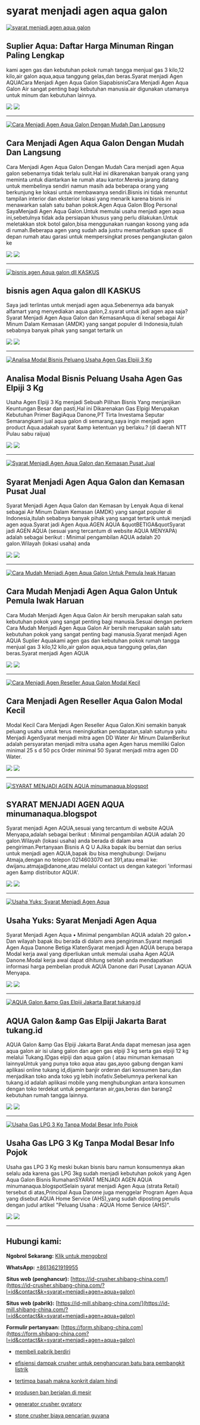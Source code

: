 # syarat menjadi agen aqua galon

<a href="https://swt.shibang-china.com/?l=id&img&k=syarat+menjadi+agen+aqua+galon" target="_blank">![syarat menjadi agen aqua galon](http://static.shibang-china.com/all-800x300/1188.jpg)</a>

## Suplier Aqua: Daftar Harga Minuman Ringan Paling Lengkap
kami agen gas dan kebutuhan pokok rumah tangga menjual gas 3 kilo,12 kilo,air galon aqua,aqua tanggung gelas,dan beras.Syarat menjadi Agen AQUACara Menjadi Agen Aqua Galon SiapabisnisCara Menjadi Agen Aqua Galon Air sangat penting bagi kebutuhan manusia.air digunakan utamanya untuk minum dan kebutuhan lainnya.


<a href="https://whatsapp.shibangsoft.com/WhatsApp.php" target="_blank" title="WhatsApp">![](http://static.shibang-china.com/icon/whatsapp.png)</a> <a href="https://swt.shibang-china.com/?l=id&icon&k=syarat+menjadi+agen+aqua+galon" target="_blank">![](http://static.shibang-china.com/icon/chat-id.png)</a>

---

<a href="https://swt.shibang-china.com/?l=id&img&k=syarat+menjadi+agen+aqua+galon" target="_blank">![Cara Menjadi Agen Aqua Galon Dengan Mudah Dan Langsung](http://static.shibang-china.com/all-800x300/611.jpg)</a>

## Cara Menjadi Agen Aqua Galon Dengan Mudah Dan Langsung
Cara Menjadi Agen Aqua Galon Dengan Mudah Cara menjadi agen Aqua galon sebenarnya tidak terlalu sulit.Hal ini dikarenakan banyak orang yang meminta untuk diantarkan ke rumah atau kantor.Mereka jarang datang untuk membelinya sendiri namun masih ada beberapa orang yang berkunjung ke lokasi untuk membawanya sendiri.Bisnis ini tidak menuntut tampilan interior dan eksterior lokasi yang menarik karena bisnis ini menawarkan salah satu bahan pokok.Agen Aqua Galon Blog Personal SayaMenjadi Agen Aqua Galon.Untuk memulai usaha menjadi agen aqua ini,sebetulnya tidak ada persiapan khusus yang perlu dilakukan.Untuk meletakkan stok botol galon,bisa menggunakan ruangan kosong yang ada di rumah.Beberapa agen yang sudah ada justru memanfaatkan space di depan rumah atau garasi untuk mempersingkat proses pengangkutan galon ke


<a href="https://whatsapp.shibangsoft.com/WhatsApp.php" target="_blank" title="WhatsApp">![](http://static.shibang-china.com/icon/whatsapp.png)</a> <a href="https://swt.shibang-china.com/?l=id&icon&k=syarat+menjadi+agen+aqua+galon" target="_blank">![](http://static.shibang-china.com/icon/chat-id.png)</a>

---

<a href="https://swt.shibang-china.com/?l=id&img&k=syarat+menjadi+agen+aqua+galon" target="_blank">![bisnis agen Aqua galon dll KASKUS](http://static.shibang-china.com/all-800x300/1011.jpg)</a>

## bisnis agen Aqua galon dll KASKUS
Saya jadi terlintas untuk menjadi agen aqua.Sebenernya ada banyak alfamart yang menyediakan aqua galon,2.syarat untuk jadi agen apa saja?Syarat Menjadi Agen Aqua Galon dan KemasanAqua di kenal sebagai Air Minum Dalam Kemasan (AMDK) yang sangat populer di Indonesia,itulah sebabnya banyak pihak yang sangat tertarik un


<a href="https://whatsapp.shibangsoft.com/WhatsApp.php" target="_blank" title="WhatsApp">![](http://static.shibang-china.com/icon/whatsapp.png)</a> <a href="https://swt.shibang-china.com/?l=id&icon&k=syarat+menjadi+agen+aqua+galon" target="_blank">![](http://static.shibang-china.com/icon/chat-id.png)</a>

---

<a href="https://swt.shibang-china.com/?l=id&img&k=syarat+menjadi+agen+aqua+galon" target="_blank">![Analisa Modal Bisnis Peluang Usaha Agen Gas Elpiji 3 Kg](http://static.shibang-china.com/all-800x300/885.jpg)</a>

## Analisa Modal Bisnis Peluang Usaha Agen Gas Elpiji 3 Kg
Usaha Agen Elpiji 3 Kg menjadi Sebuah Pilihan Bisnis Yang menjanjikan Keuntungan Besar dan pasti,Hal ini Dikarenakan Gas Elpigi Merupakan Kebutuhan Primer BagiAqua Danone,PT Tirta Investama Seputar Semarangkami jual aqua galon di semarang,saya ingin menjadi agen product Aqua.adakah syarat &amp ketentuan yg berlaku.? (di daerah NTT Pulau sabu raijua)


<a href="https://whatsapp.shibangsoft.com/WhatsApp.php" target="_blank" title="WhatsApp">![](http://static.shibang-china.com/icon/whatsapp.png)</a> <a href="https://swt.shibang-china.com/?l=id&icon&k=syarat+menjadi+agen+aqua+galon" target="_blank">![](http://static.shibang-china.com/icon/chat-id.png)</a>

---

<a href="https://swt.shibang-china.com/?l=id&img&k=syarat+menjadi+agen+aqua+galon" target="_blank">![Syarat Menjadi Agen Aqua Galon dan Kemasan Pusat Jual](http://static.shibang-china.com/all-800x300/1329.jpg)</a>

## Syarat Menjadi Agen Aqua Galon dan Kemasan Pusat Jual
Syarat Menjadi Agen Aqua Galon dan Kemasan by Lenyak Aqua di kenal sebagai Air Minum Dalam Kemasan (AMDK) yang sangat populer di Indonesia,itulah sebabnya banyak pihak yang sangat tertarik untuk menjadi agen aqua.Syarat jadi Agen Aqua.AGEN AQUA &quotBETIGA&quotSyarat jadi AGEN AQUA (sesuai yang tercantum di website AQUA MENYAPA) adalah sebagai berikut : Minimal pengambilan AQUA adalah 20 galon.Wilayah (lokasi usaha) anda


<a href="https://whatsapp.shibangsoft.com/WhatsApp.php" target="_blank" title="WhatsApp">![](http://static.shibang-china.com/icon/whatsapp.png)</a> <a href="https://swt.shibang-china.com/?l=id&icon&k=syarat+menjadi+agen+aqua+galon" target="_blank">![](http://static.shibang-china.com/icon/chat-id.png)</a>

---

<a href="https://swt.shibang-china.com/?l=id&img&k=syarat+menjadi+agen+aqua+galon" target="_blank">![Cara Mudah Menjadi Agen Aqua Galon Untuk Pemula Iwak Haruan](http://static.shibang-china.com/all-800x300/678.jpg)</a>

## Cara Mudah Menjadi Agen Aqua Galon Untuk Pemula Iwak Haruan
Cara Mudah Menjadi Agen Aqua Galon Air bersih merupakan salah satu kebutuhan pokok yang sangat penting bagi manusia.Sesuai dengan perkem Cara Mudah Menjadi Agen Aqua Galon Air bersih merupakan salah satu kebutuhan pokok yang sangat penting bagi manusia.Syarat menjadi Agen AQUA Suplier Aquakami agen gas dan kebutuhan pokok rumah tangga menjual gas 3 kilo,12 kilo,air galon aqua,aqua tanggung gelas,dan beras.Syarat menjadi Agen AQUA


<a href="https://whatsapp.shibangsoft.com/WhatsApp.php" target="_blank" title="WhatsApp">![](http://static.shibang-china.com/icon/whatsapp.png)</a> <a href="https://swt.shibang-china.com/?l=id&icon&k=syarat+menjadi+agen+aqua+galon" target="_blank">![](http://static.shibang-china.com/icon/chat-id.png)</a>

---

<a href="https://swt.shibang-china.com/?l=id&img&k=syarat+menjadi+agen+aqua+galon" target="_blank">![Cara Menjadi Agen Reseller Aqua Galon Modal Kecil](http://static.shibang-china.com/all-800x300/828.jpg)</a>

## Cara Menjadi Agen Reseller Aqua Galon Modal Kecil
Modal Kecil Cara Menjadi Agen Reseller Aqua Galon.Kini semakin banyak peluang usaha untuk terus meningkatkan pendapatan,salah satunya yaitu Menjadi AgenSyarat menjadi mitra agen DD Water Air Minum DalamBerikut adalah persyaratan menjadi mitra usaha agen Agen harus memiliki Galon minimal 25 s d 50 pcs Order minimal 50 Syarat menjadi mitra agen DD Water.


<a href="https://whatsapp.shibangsoft.com/WhatsApp.php" target="_blank" title="WhatsApp">![](http://static.shibang-china.com/icon/whatsapp.png)</a> <a href="https://swt.shibang-china.com/?l=id&icon&k=syarat+menjadi+agen+aqua+galon" target="_blank">![](http://static.shibang-china.com/icon/chat-id.png)</a>

---

<a href="https://swt.shibang-china.com/?l=id&img&k=syarat+menjadi+agen+aqua+galon" target="_blank">![SYARAT MENJADI AGEN AQUA minumanaqua.blogspot](http://static.shibang-china.com/all-800x300/717.jpg)</a>

## SYARAT MENJADI AGEN AQUA minumanaqua.blogspot
Syarat menjadi Agen AQUA,sesuai yang tercantum di website AQUA Menyapa,adalah sebagai berikut : Minimal pengambilan AQUA adalah 20 galon.Wilayah (lokasi usaha) anda berada di dalam area pengiriman.Pertanyaan Bisnis A Q U AJika bapak ibu berniat dan serius untuk menjadi agen AQUA,bapak ibu bisa menghubungi: Dwijanu Atmaja,dengan no telepon 0214603070 ext 391,atau email ke: dwijanu.atmaja@danone,atau melalui contact us dengan kategori 'informasi agen &amp distributor AQUA'.


<a href="https://whatsapp.shibangsoft.com/WhatsApp.php" target="_blank" title="WhatsApp">![](http://static.shibang-china.com/icon/whatsapp.png)</a> <a href="https://swt.shibang-china.com/?l=id&icon&k=syarat+menjadi+agen+aqua+galon" target="_blank">![](http://static.shibang-china.com/icon/chat-id.png)</a>

---

<a href="https://swt.shibang-china.com/?l=id&img&k=syarat+menjadi+agen+aqua+galon" target="_blank">![Usaha Yuks: Syarat Menjadi Agen Aqua](http://static.shibang-china.com/all-800x300/1135.jpg)</a>

## Usaha Yuks: Syarat Menjadi Agen Aqua
Syarat Menjadi Agen Aqua • Minimal pengambilan AQUA adalah 20 galon.• Dan wilayah bapak ibu berada di dalam area pengiriman.Syarat menjadi Agen Aqua Danone Betiga KlatenSyarat menjadi Agen AQUA berupa berapa Modal kerja awal yang diperliukan untuk memulai usaha Agen AQUA Danone.Modal kerja awal dapat dihitung setelah anda mendapatkan informasi harga pembelian produk AQUA Danone dari Pusat Layanan AQUA Menyapa.


<a href="https://whatsapp.shibangsoft.com/WhatsApp.php" target="_blank" title="WhatsApp">![](http://static.shibang-china.com/icon/whatsapp.png)</a> <a href="https://swt.shibang-china.com/?l=id&icon&k=syarat+menjadi+agen+aqua+galon" target="_blank">![](http://static.shibang-china.com/icon/chat-id.png)</a>

---

<a href="https://swt.shibang-china.com/?l=id&img&k=syarat+menjadi+agen+aqua+galon" target="_blank">![AQUA Galon &amp Gas Elpiji Jakarta Barat tukang.id](http://static.shibang-china.com/all-800x300/849.jpg)</a>

## AQUA Galon &amp Gas Elpiji Jakarta Barat tukang.id
AQUA Galon &amp Gas Elpiji Jakarta Barat.Anda dapat memesan jasa agen aqua galon air isi ulang galon dan agen gas elpiji 3 kg serta gas elpiji 12 kg melalui Tukang.IDgas elpiji dan aqua galon ( atau minuman kemasan lainnyaUntuk yang punya toko aqua atau gas,ayoo gabung dengan kami aplikasi online tukang id,dijamin banjir orderan dari konsumen baru,dan menjadikan toko anda toko yg lebih inofativ.Sebelumnya perkenal kan tukang.id adalah aplikasi mobile yang menghubungkan antara konsumen dengan toko terdekat untuk pengantaran air,gas,beras dan barang2 kebutuhan rumah tangga lainnya.


<a href="https://whatsapp.shibangsoft.com/WhatsApp.php" target="_blank" title="WhatsApp">![](http://static.shibang-china.com/icon/whatsapp.png)</a> <a href="https://swt.shibang-china.com/?l=id&icon&k=syarat+menjadi+agen+aqua+galon" target="_blank">![](http://static.shibang-china.com/icon/chat-id.png)</a>

---

<a href="https://swt.shibang-china.com/?l=id&img&k=syarat+menjadi+agen+aqua+galon" target="_blank">![Usaha Gas LPG 3 Kg Tanpa Modal Besar Info Pojok](http://static.shibang-china.com/all-800x300/885.jpg)</a>

## Usaha Gas LPG 3 Kg Tanpa Modal Besar Info Pojok
Usaha gas LPG 3 Kg meski bukan bisnis baru namun konsumennya akan selalu ada karena gas LPG 3kg sudah menjadi kebutuhan pokok yang Agen Aqua Galon Bisnis RumahanSYARAT MENJADI AGEN AQUA minumanaqua.blogspotSelain syarat menjadi Agen Aqua (strata Retail) tersebut di atas,Principal Aqua Danone juga menggelar Program Agen Aqua yang disebut AQUA Home Service (AHS),yang sudah diposting penulis dengan judul artikel "Peluang Usaha : AQUA Home Service (AHS)".


<a href="https://whatsapp.shibangsoft.com/WhatsApp.php" target="_blank" title="WhatsApp">![](http://static.shibang-china.com/icon/whatsapp.png)</a> <a href="https://swt.shibang-china.com/?l=id&icon&k=syarat+menjadi+agen+aqua+galon" target="_blank">![](http://static.shibang-china.com/icon/chat-id.png)</a>

---
## Hubungi kami:

**Ngobrol Sekarang:** [Klik untuk mengobrol](https://swt.shibang-china.com?l=id&contact&k=syarat+menjadi+agen+aqua+galon)

**WhatsApp:**  [+8613621919955](https://whatsapp.shibangsoft.com/WhatsApp.php)

**Situs web (penghancur):** [https://id-crusher.shibang-china.com/](https://id-crusher.shibang-china.com/?l=id&contact&k=syarat+menjadi+agen+aqua+galon)

**Situs web (pabrik):** [https://id-mill.shibang-china.com/](https://id-mill.shibang-china.com/?l=id&contact&k=syarat+menjadi+agen+aqua+galon)

**Formulir pertanyaan:** [https://form.shibang-china.com](https://form.shibang-china.com?l=id&contact&k=syarat+menjadi+agen+aqua+galon)

* [membeli pabrik berdiri](../42/membeli%20pabrik%20berdiri.md)

* [efisiensi dampak crusher untuk penghancuran batu bara pembangkit listrik](../48/efisiensi%20dampak%20crusher%20untuk%20penghancuran%20batu%20bara%20pembangkit%20listrik.md)

* [tertimpa basah makna konkrit dalam hindi](../43/tertimpa%20basah%20makna%20konkrit%20dalam%20hindi.md)

* [produsen ban berjalan di mesir](../46/produsen%20ban%20berjalan%20di%20mesir.md)

* [generator crusher gyratory](../49/generator%20crusher%20gyratory.md)

* [stone crusher biaya pencarian guyana](../50/stone%20crusher%20biaya%20pencarian%20guyana.md)